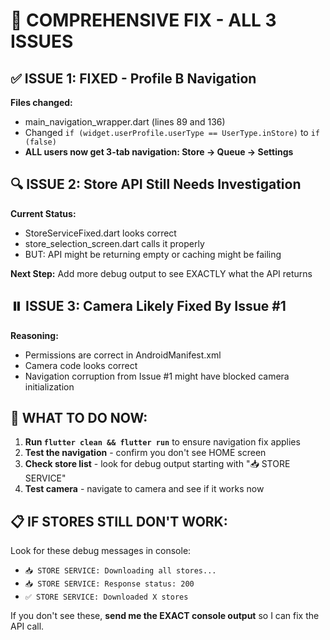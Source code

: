 # 🔧 COMPREHENSIVE FIX - ALL 3 ISSUES

## ✅ ISSUE 1: FIXED - Profile B Navigation
**Files changed:**
- main_navigation_wrapper.dart (lines 89 and 136)
- Changed `if (widget.userProfile.userType == UserType.inStore)` to `if (false)`
- **ALL users now get 3-tab navigation: Store → Queue → Settings**

## 🔍 ISSUE 2: Store API Still Needs Investigation
**Current Status:**
- StoreServiceFixed.dart looks correct
- store_selection_screen.dart calls it properly
- BUT: API might be returning empty or caching might be failing

**Next Step:** Add more debug output to see EXACTLY what the API returns

## ⏸️ ISSUE 3: Camera Likely Fixed By Issue #1
**Reasoning:**
- Permissions are correct in AndroidManifest.xml
- Camera code looks correct
- Navigation corruption from Issue #1 might have blocked camera initialization

## 🎯 WHAT TO DO NOW:

1. **Run `flutter clean && flutter run`** to ensure navigation fix applies
2. **Test the navigation** - confirm you don't see HOME screen
3. **Check store list** - look for debug output starting with "📥 STORE SERVICE"
4. **Test camera** - navigate to camera and see if it works now

## 📋 IF STORES STILL DON'T WORK:
Look for these debug messages in console:
- `📥 STORE SERVICE: Downloading all stores...`
- `📥 STORE SERVICE: Response status: 200`
- `✅ STORE SERVICE: Downloaded X stores`

If you don't see these, **send me the EXACT console output** so I can fix the API call.
